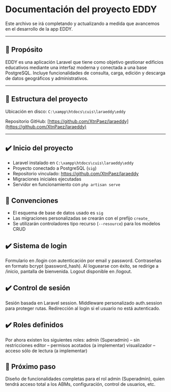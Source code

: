 
# Documentación del proyecto EDDY

Este archivo se irá completando y actualizando a medida que avancemos en el desarrollo de la app EDDY.

---

## 📌 Propósito

EDDY es una aplicación Laravel que tiene como objetivo gestionar edificios educativos mediante una interfaz moderna y conectada a una base PostgreSQL. Incluye funcionalidades de consulta, carga, edición y descarga de datos geográficos y administrativos.

---

## 📁 Estructura del proyecto

Ubicación en disco: `C:\xampp\htdocs\cuis\laraeddy\eddy`

Repositorio GitHub: [https://github.com/XtnPaez/laraeddy](https://github.com/XtnPaez/laraeddy)

---

## ✔️ Inicio del proyecto
- Laravel instalado en `C:\xampp\htdocs\cuis\laraeddy\eddy`
- Proyecto conectado a PostgreSQL (`sig`)
- Repositorio vinculado: https://github.com/XtnPaez/laraeddy
- Migraciones iniciales ejecutadas
- Servidor en funcionamiento con `php artisan serve`

## 📂 Convenciones

- El esquema de base de datos usado es `sig`
- Las migraciones personalizadas se crearán con el prefijo `create_`
- Se utilizarán controladores tipo recurso (`--resource`) para los modelos CRUD

## ✔️ Sistema de login
Formulario en /login con autenticación por email y password.
Contraseñas en formato bcrypt (password_hash).
Al loguearse con éxito, se redirige a /inicio, pantalla de bienvenida.
Logout disponible en /logout.

## ✔️ Control de sesión
Sesión basada en Laravel session.
Middleware personalizado auth.session para proteger rutas.
Redirección al login si el usuario no está autenticado.

## ✔️ Roles definidos
Por ahora existen los siguientes roles:
admin (Superadmin) – sin restricciones
editor – permisos acotados (a implementar)
visualizador – acceso sólo de lectura (a implementar)

## 📌 Próximo paso
Diseño de funcionalidades completas para el rol admin (Superadmin), quien tendrá acceso total a los ABMs, configuración, control de usuarios, etc.

